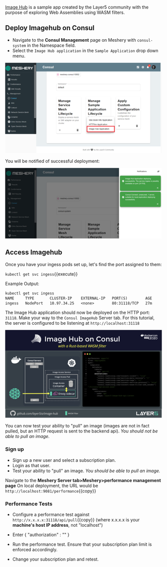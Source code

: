 [Image Hub](https://github.com/layer5io/image-hub) is a sample app created by the Layer5 community with the purpose of exploring Web Assemblies using WASM filters.

## Deploy Imagehub on Consul

- Navigate to the **Consul Management** page on Meshery with `consul-system` in the Namespace field.
- Select the `Image Hub application` in the `Sample Application` drop down menu.

![Consul Imagehub](./assets/consul-sample-app.png)

You will be notified of successful deployment:

![Consul Imagehub](./assets/consul-imagehub-success.png)

## Access Imagehub

Once you have your ingess pods set up, let's find the port assigned to them:

`kubectl get svc ingess`{{execute}}

Example Output:

```
kubectl get svc ingess
NAME     TYPE       CLUSTER-IP    EXTERNAL-IP   PORT(S)        AGE
ingess   NodePort   10.97.34.25   <none>        80:31118/TCP   27m
```

The Image Hub application should now be deployed on the HTTP port: `31118`. Make your way to the `Consul ImageHub` Server tab. For this tutorial, the server is configured to be listening at `http://localhost:31118`

![Imagehub on Consul](./assets/image-hub-on-consul-with-wasm-and-meshery.png)

You can now test your ability to "pull" an image (images are not in fact pulled, but an HTTP request is sent to the backend api). *You should not be able to pull an image.*

### Sign up

- Sign up a new user and select a subscription plan.
- Login as that user.
- Test your ability to "pull" an image. *You should be able to pull an image.*

Navigate to the **Meshery Server tab>Meshery>performance management page** 
On local deployment, the URL would be `http://localhost:9081/performance`{{copy}}

### Performance Tests

- Configure a performance test against `http://x.x.x.x:31118/api/pull`{{copy}} (where x.x.x.x is your **machine's host IP address**, not "localhost")

- Enter { "authorization" : "<your user token>" }
- Run the performance test. Ensure that your subscription plan limit is enforced accordingly.
- Change your subscription plan and retest.

